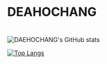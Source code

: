 # DEAHOCHANG


# 
![DAEHOCHANG's GitHub stats](https://github-readme-stats.vercel.app/api?username=DAEHOCHANG&show_icons=true&theme=radical)

[![Top Langs](https://github-readme-stats.vercel.app/api/top-langs/?username=DAEHOCHANG&layout=compact)](https://github.com/DAEHOCHANG/github-readme-stats)
